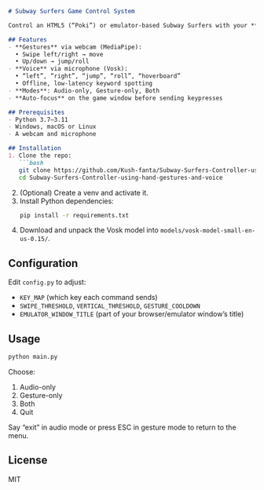 ```markdown
# Subway Surfers Game Control System

Control an HTML5 (“Poki”) or emulator-based Subway Surfers with your **hand gestures** and **voice commands**, fully offline.

## Features
- **Gestures** via webcam (MediaPipe):  
  • Swipe left/right → move  
  • Up/down → jump/roll  
- **Voice** via microphone (Vosk):  
  • “left”, “right”, “jump”, “roll”, “hoverboard”  
  • Offline, low-latency keyword spotting  
- **Modes**: Audio-only, Gesture-only, Both  
- **Auto-focus** on the game window before sending keypresses

## Prerequisites
- Python 3.7–3.11  
- Windows, macOS or Linux  
- A webcam and microphone  

## Installation
1. Clone the repo:  
   ```bash
   git clone https://github.com/Kush-fanta/Subway-Surfers-Controller-using-hand-gestures-and-voice.git
   cd Subway-Surfers-Controller-using-hand-gestures-and-voice
   ```
2. (Optional) Create a venv and activate it.  
3. Install Python dependencies:  
   ```bash
   pip install -r requirements.txt
   ```
4. Download and unpack the Vosk model into `models/vosk-model-small-en-us-0.15/`.

## Configuration
Edit `config.py` to adjust:
- `KEY_MAP` (which key each command sends)  
- `SWIPE_THRESHOLD`, `VERTICAL_THRESHOLD`, `GESTURE_COOLDOWN`  
- `EMULATOR_WINDOW_TITLE` (part of your browser/emulator window’s title)

## Usage
```bash
python main.py
```
Choose:
1. Audio-only  
2. Gesture-only  
3. Both  
4. Quit  

Say “exit” in audio mode or press ESC in gesture mode to return to the menu.

## License
MIT  
```
